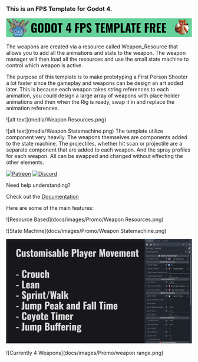 ### This is an FPS Template for Godot 4.

![alt text](media/FPS_Banner.FREEE.png)

The weapons are created via a resource called Weapon_Resource that allows you to add all the animations and stats to the weapon. The weapon manager will then load all the resources and use the small state machine to control which weapon is active.

The purpose of this template is to make prototyping a First Person Shooter a lot faster since the gameplay and weapons can be design an art added later. This is because each weapon takes string references to each animation, you could design a large array of weapons with place holder animations and then when the Rig is ready, swap it in and replace the animation references.

![alt text](media/Weapon Resources.png)

![alt text](media/Weapon Statemachine.png)
The template utilize component very heavily. The weapons themselves are components added to the state machine. The projectiles, whether hit scan or projectile are a separate component that are added to each weapon. And the spray profiles for each weapon. All can be swapped and changed without effecting the other elements.

[![Patreon](https://img.shields.io/badge/Patreon-Support%20this%20Project-%23f1465a?style=for-the-badge)](https://patreon.com/ChaffGames) [![Discord](https://img.shields.io/discord/865048184160911421?style=for-the-badge&logo=Discord&label=Discord)](https://discord.gg/Exzd8QmKrU)

Need help understanding?

Check out the [Documentation](https://docs.chaffgames.com/docs/fpstemplate/table_of_contents/)

Here are some of the main features:

![Resource Based](docs/images/Promo/Weapon Resources.png)

![State Machine](docs/images/Promo/Weapon Statemachine.png)

![Movement Options](docs/images/Promo/Movement.png)

![Currently 4 Weapons](docs/images/Promo/weapon range.png)
